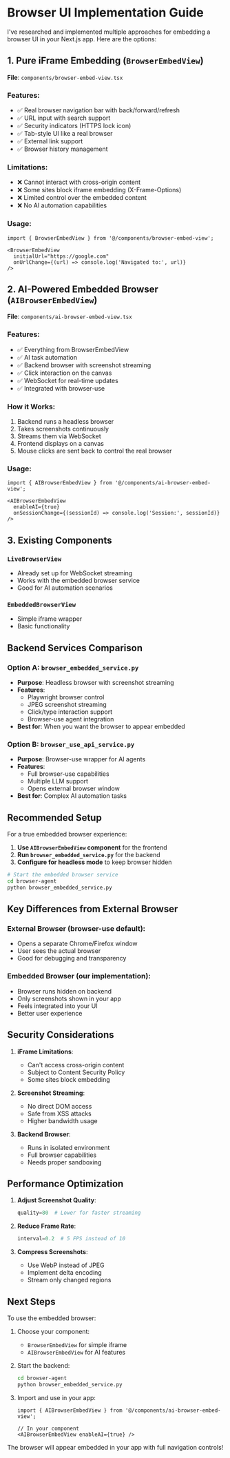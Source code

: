 # Browser UI Implementation Guide

I've researched and implemented multiple approaches for embedding a browser UI in your Next.js app. Here are the options:

## 1. Pure iFrame Embedding (`BrowserEmbedView`)

**File**: `components/browser-embed-view.tsx`

### Features:
- ✅ Real browser navigation bar with back/forward/refresh
- ✅ URL input with search support
- ✅ Security indicators (HTTPS lock icon)
- ✅ Tab-style UI like a real browser
- ✅ External link support
- ✅ Browser history management

### Limitations:
- ❌ Cannot interact with cross-origin content
- ❌ Some sites block iframe embedding (X-Frame-Options)
- ❌ Limited control over the embedded content
- ❌ No AI automation capabilities

### Usage:
```tsx
import { BrowserEmbedView } from '@/components/browser-embed-view';

<BrowserEmbedView 
  initialUrl="https://google.com"
  onUrlChange={(url) => console.log('Navigated to:', url)}
/>
```

## 2. AI-Powered Embedded Browser (`AIBrowserEmbedView`)

**File**: `components/ai-browser-embed-view.tsx`

### Features:
- ✅ Everything from BrowserEmbedView
- ✅ AI task automation
- ✅ Backend browser with screenshot streaming
- ✅ Click interaction on the canvas
- ✅ WebSocket for real-time updates
- ✅ Integrated with browser-use

### How it Works:
1. Backend runs a headless browser
2. Takes screenshots continuously
3. Streams them via WebSocket
4. Frontend displays on a canvas
5. Mouse clicks are sent back to control the real browser

### Usage:
```tsx
import { AIBrowserEmbedView } from '@/components/ai-browser-embed-view';

<AIBrowserEmbedView 
  enableAI={true}
  onSessionChange={(sessionId) => console.log('Session:', sessionId)}
/>
```

## 3. Existing Components

### `LiveBrowserView`
- Already set up for WebSocket streaming
- Works with the embedded browser service
- Good for AI automation scenarios

### `EmbeddedBrowserView`
- Simple iframe wrapper
- Basic functionality

## Backend Services Comparison

### Option A: `browser_embedded_service.py`
- **Purpose**: Headless browser with screenshot streaming
- **Features**: 
  - Playwright browser control
  - JPEG screenshot streaming
  - Click/type interaction support
  - Browser-use agent integration
- **Best for**: When you want the browser to appear embedded

### Option B: `browser_use_api_service.py`
- **Purpose**: Browser-use wrapper for AI agents
- **Features**:
  - Full browser-use capabilities
  - Multiple LLM support
  - Opens external browser window
- **Best for**: Complex AI automation tasks

## Recommended Setup

For a true embedded browser experience:

1. **Use `AIBrowserEmbedView` component** for the frontend
2. **Run `browser_embedded_service.py`** for the backend
3. **Configure for headless mode** to keep browser hidden

```bash
# Start the embedded browser service
cd browser-agent
python browser_embedded_service.py
```

## Key Differences from External Browser

### External Browser (browser-use default):
- Opens a separate Chrome/Firefox window
- User sees the actual browser
- Good for debugging and transparency

### Embedded Browser (our implementation):
- Browser runs hidden on backend
- Only screenshots shown in your app
- Feels integrated into your UI
- Better user experience

## Security Considerations

1. **iFrame Limitations**:
   - Can't access cross-origin content
   - Subject to Content Security Policy
   - Some sites block embedding

2. **Screenshot Streaming**:
   - No direct DOM access
   - Safe from XSS attacks
   - Higher bandwidth usage

3. **Backend Browser**:
   - Runs in isolated environment
   - Full browser capabilities
   - Needs proper sandboxing

## Performance Optimization

1. **Adjust Screenshot Quality**:
   ```python
   quality=80  # Lower for faster streaming
   ```

2. **Reduce Frame Rate**:
   ```python
   interval=0.2  # 5 FPS instead of 10
   ```

3. **Compress Screenshots**:
   - Use WebP instead of JPEG
   - Implement delta encoding
   - Stream only changed regions

## Next Steps

To use the embedded browser:

1. Choose your component:
   - `BrowserEmbedView` for simple iframe
   - `AIBrowserEmbedView` for AI features

2. Start the backend:
   ```bash
   cd browser-agent
   python browser_embedded_service.py
   ```

3. Import and use in your app:
   ```tsx
   import { AIBrowserEmbedView } from '@/components/ai-browser-embed-view';
   
   // In your component
   <AIBrowserEmbedView enableAI={true} />
   ```

The browser will appear embedded in your app with full navigation controls!